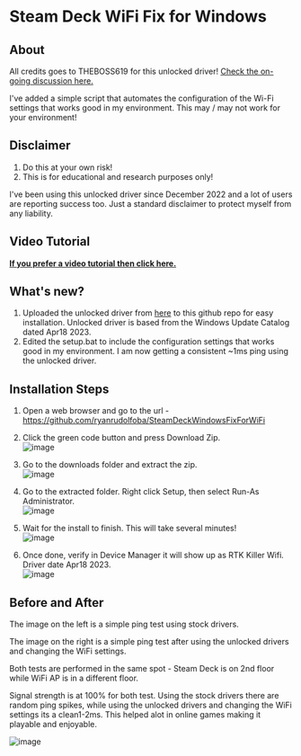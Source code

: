 # Steam Deck WiFi Fix for Windows

## About
All credits goes to THEBOSS619 for this unlocked driver! [Check the on-going discussion here.](https://www.techpowerup.com/forums/threads/realtek-8822ce-modded-wireless-drivers-with-enabled-advanced-features.283920/)

I've added a simple script that automates the configuration of the Wi-Fi settings that works good in my environment. This may / may not work for your environment!

## Disclaimer
1. Do this at your own risk!
2. This is for educational and research purposes only!

I've been using this unlocked driver since December 2022 and a lot of users are reporting success too. Just a standard disclaimer to protect myself from any liability.

## Video Tutorial
**[If you prefer a video tutorial then click here.](https://youtu.be/ZquAgs4M2ik)**

## What's new?
1. Uploaded the unlocked driver from [here](https://www.techpowerup.com/forums/threads/realtek-8822ce-modded-wireless-drivers-with-enabled-advanced-features.283920/) to this github repo for easy installation. Unlocked driver is based from the Windows Update Catalog dated Apr18 2023.
2. Edited the setup.bat to include the configuration settings that works good in my environment. I am now getting a consistent ~1ms ping using the unlocked driver.

## Installation Steps
1. Open a web browser and go to the url - https://github.com/ryanrudolfoba/SteamDeckWindowsFixForWiFi 
2. Click the green code button and press Download Zip. \
   ![image](https://github.com/ryanrudolfoba/SteamDeckWindowsFixForWiFi/assets/98122529/fe5c5d36-33d9-409c-8cb8-fa62d667d5b1)

3. Go to the downloads folder and extract the zip. \
   ![image](https://github.com/ryanrudolfoba/SteamDeckWindowsFixForWiFi/assets/98122529/ca6ca7e7-37a2-426a-a11d-4da0d7854fda)

4. Go to the extracted folder. Right click Setup, then select Run-As Administrator. \
   ![image](https://github.com/ryanrudolfoba/SteamDeckWindowsFixForWiFi/assets/98122529/f6303939-b732-42fb-83bd-4513675b49f2)

5. Wait for the install to finish. This will take several minutes! \
   ![image](https://github.com/ryanrudolfoba/SteamDeckWindowsFixForWiFi/assets/98122529/36d2e762-e3a9-441f-922e-34de698a1d00)

6. Once done, verify in Device Manager it will show up as RTK Killer Wifi. Driver date Apr18 2023. \
   ![image](https://github.com/ryanrudolfoba/SteamDeckWindowsFixForWiFi/assets/98122529/e8081a83-c2fe-4b9e-b4df-79a738811ce5)


## Before and After
The image on the left is a simple ping test using stock drivers.

The image on the right is a simple ping test after using the unlocked drivers and changing the WiFi settings.

Both tests are performed in the same spot - Steam Deck is on 2nd floor while WiFi AP is in a different floor.

Signal strength is at 100% for both test. Using the stock drivers there are random ping spikes, while using the unlocked drivers and changing the WiFi settings its a clean1-2ms. This helped alot in online games making it playable and enjoyable.

![image](https://user-images.githubusercontent.com/98122529/205453768-301b9e22-57ef-4574-bd78-a002a61bb9ac.png)
